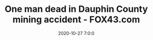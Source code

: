 ---
"title": "One man dead in Dauphin County mining accident - FOX43.com"
"date": "2020-10-27 7:0:0"
"feed_name": "GOOGLENEWSMINING"
"feed_website": "https://news.google.com/search?q=mining%2Bincident&hl=en-US&gl=US&ceid=US:en"
"feed_rss": "https://news.google.com/rss/search?q=mining%2Bincident&hl=en-US&gl=US&ceid=US:en"
"link": "https://www.fox43.com/article/news/local/dauphin-county/one-man-dead-in-dauphin-county-mining-accident/521-368a09b5-84e5-4e16-924f-2537f423968a"
"file": "_posts/2021-1-1-860af1a4ada346e3f80a02b4d627a82b5413f830.md"
"accident": "1"
"drilling": "1"
---